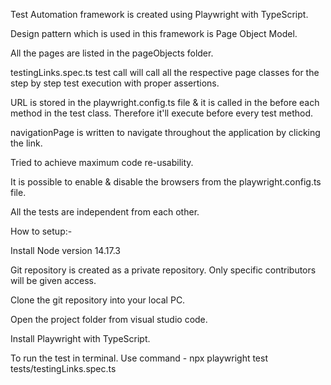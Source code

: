 Test Automation framework is created using Playwright with TypeScript.

Design pattern which is used in this framework is Page Object Model.

All the pages are listed in the pageObjects folder.

testingLinks.spec.ts test call will call all the respective page classes for the step by step test execution with proper assertions.

URL is stored in the playwright.config.ts file & it is called in the before each method in the test class. Therefore it'll execute before every test method.

navigationPage is written to navigate throughout the application by clicking the link.

Tried to achieve maximum code re-usability.

It is possible to enable & disable the browsers from the playwright.config.ts file.

All the tests are independent from each other.


How to setup:-

Install Node version 14.17.3

Git repository is created as a private repository. Only specific contributors will be given access.

Clone the git repository into your local PC.

Open the project folder from visual studio code.

Install Playwright with TypeScript.

To run the test in terminal. Use command - npx playwright test tests/testingLinks.spec.ts
